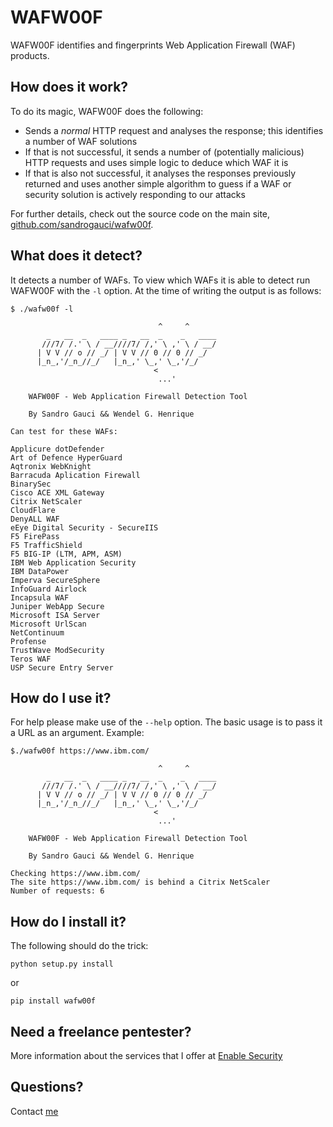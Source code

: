 # WAFW00F

WAFW00F identifies and fingerprints Web Application Firewall (WAF) products.

## How does it work?

To do its magic, WAFW00F does the following:

- Sends a _normal_ HTTP request and analyses the response; this identifies a
  number of WAF solutions
- If that is not successful, it sends a number of (potentially malicious) HTTP
  requests and uses simple logic to deduce which WAF it is
- If that is also not successful, it analyses the responses previously
  returned and uses another simple algorithm to guess if a WAF or security
  solution is actively responding to our attacks

For further details, check out the source code on the main site,
[github.com/sandrogauci/wafw00f](https://github.com/sandrogauci/wafw00f).

## What does it detect?

It detects a number of WAFs. To view which WAFs it is able to detect run
WAFW00F with the `-l` option. At the time of writing the output is as follows:

    $ ./wafw00f -l

                                     ^     ^
            _   __  _   ____ _   __  _    _   ____
           ///7/ /.' \ / __////7/ /,' \ ,' \ / __/
          | V V // o // _/ | V V // 0 // 0 // _/
          |_n_,'/_n_//_/   |_n_,' \_,' \_,'/_/
                                    <
                                     ...'

        WAFW00F - Web Application Firewall Detection Tool

        By Sandro Gauci && Wendel G. Henrique

    Can test for these WAFs:

    Applicure dotDefender
    Art of Defence HyperGuard
    Aqtronix WebKnight
    Barracuda Aplication Firewall
    BinarySec
    Cisco ACE XML Gateway
    Citrix NetScaler
    CloudFlare
    DenyALL WAF
    eEye Digital Security - SecureIIS
    F5 FirePass
    F5 TrafficShield
    F5 BIG-IP (LTM, APM, ASM)
    IBM Web Application Security
    IBM DataPower
    Imperva SecureSphere
    InfoGuard Airlock
    Incapsula WAF
    Juniper WebApp Secure
    Microsoft ISA Server
    Microsoft UrlScan
    NetContinuum
    Profense
    TrustWave ModSecurity
    Teros WAF
    USP Secure Entry Server


## How do I use it?

For help please make use of the `--help` option. The basic usage is to pass it
a URL as an argument. Example:

    $./wafw00f https://www.ibm.com/

                                     ^     ^
            _   __  _   ____ _   __  _    _   ____
           ///7/ /.' \ / __////7/ /,' \ ,' \ / __/
          | V V // o // _/ | V V // 0 // 0 // _/
          |_n_,'/_n_//_/   |_n_,' \_,' \_,'/_/
                                    <
                                     ...'

        WAFW00F - Web Application Firewall Detection Tool

        By Sandro Gauci && Wendel G. Henrique

    Checking https://www.ibm.com/
    The site https://www.ibm.com/ is behind a Citrix NetScaler
    Number of requests: 6


## How do I install it?

The following should do the trick:

    python setup.py install

or

    pip install wafw00f

## Need a freelance pentester?

More information about the services that I offer at [Enable Security](http://enablesecurity.com/)

## Questions?

Contact [me](mailto:sandro@enablesecurity.com)

